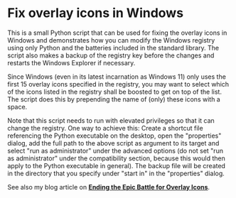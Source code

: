 # Fix overlay icons in Windows

This is a small Python script that can be used for fixing the overlay icons in Windows and demonstrates how you can modify the Windows registry using only Python and the batteries included in the standard library. The script also makes a backup of the registry key before the changes and restarts the Windows Explorer if necessary.

Since Windows (even in its latest incarnation as Windows 11) only uses the first 15 overlay icons specified in the registry, you may want to select which of the icons listed in the registry shall be boosted to get on top of the list. The script does this by prepending the name of (only) these icons with a space.

Note that this script needs to run with elevated privileges so that it can change the registry. One way to achieve this: Create a shortcut file referencing the Python executable on the desktop, open the "properties" dialog, add the full path to the above script as argument to its target and select "run as administrator" under the advanced options (do not set "run as administrator" under the compatibility section, because this would then apply to the Python executable in general). The backup file will be created in the directory that you specify under "start in" in the "properties" dialog.

See also my blog article on **[Ending the Epic Battle for Overlay Icons](https://cito.github.io/blog/overlay-icon-battle/)**.
